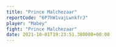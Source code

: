 ```yaml
---
title: "Prince Malchezaar"
reportCode: "6P7hW1vajLwnkfrJ"
player: "Mabey"
fight: "Prince Malchezaar"
date: 2021-10-01T19:23:51.380000+00:00
---
```


